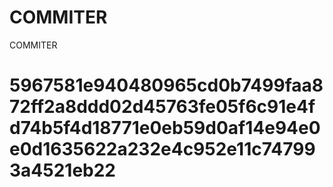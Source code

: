# COMMITER
COMMITER






# 5967581e940480965cd0b7499faa872ff2a8ddd02d45763fe05f6c91e4fd74b5f4d18771e0eb59d0af14e94e0e0d1635622a232e4c952e11c747993a4521eb22
